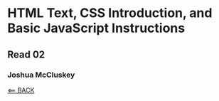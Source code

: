 # HTML Text, CSS Introduction, and Basic JavaScript Instructions

## Read 02

### Joshua McCluskey







[<== BACK](README.md)